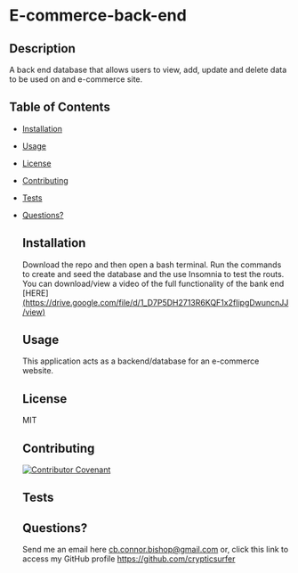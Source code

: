 # E-commerce-back-end

 ## Description
  A back end database that allows users to view, add, update and delete data to be used on and e-commerce site.
  
  ## Table of Contents
  - [Installation](#installation)
- [Usage](#usage)
- [License](#license)
- [Contributing](#contributing)
- [Tests](#tests)
- [Questions?](#questions)
  ## Installation
  
  Download the repo and then open a bash terminal. Run the commands to create and seed the database and the use Insomnia to test the routs. You can download/view a video of the full functionality of the bank end [HERE][(https://drive.google.com/file/d/1_D7P5DH2713R6KQF1x2fIipgDwuncnJJ/view)](https://watch.screencastify.com/v/QJRYU2TdLNYLzg2HSE1y)
  
  ## Usage
  This application acts as a backend/database for an e-commerce website.
  
  ## License
  MIT
  
  ## Contributing
  
  [![Contributor Covenant](https://img.shields.io/badge/Contributor%20Covenant-2.1-4baaaa.svg)](./assets/code_of_conduct.md)
  ## Tests
  
  ## Questions?
  Send me an email here cb.connor.bishop@gmail.com or, click this link to access my GitHub profile https://github.com/crypticsurfer

